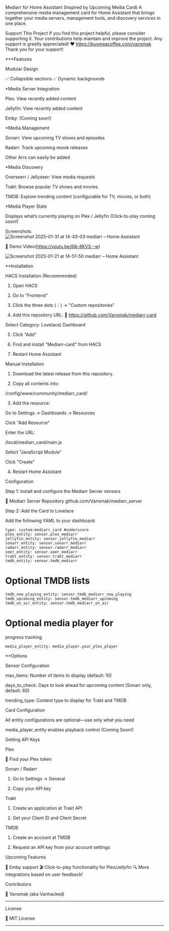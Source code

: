 Mediarr for Home Assistant (Inspired by Upcoming Media Card)
A comprehensive media management card for Home Assistant that brings together your media servers, management tools, and discovery services in one place.

Support This Project
If you find this project helpful, please consider supporting it. Your contributions help maintain and improve the project. Any support is greatly appreciated! ❤️ https://buymeacoffee.com/vansmak Thank you for your support!

***Features

Modular Design

✅ Collapsible sections
✅ Dynamic backgrounds

*Media Server Integration

Plex: View recently added content

Jellyfin: View recently added content

Emby: (Coming soon!)

*Media Management

Sonarr: View upcoming TV shows and episodes

Radarr: Track upcoming movie releases

Other Arrs can easily be added

*Media Discovery

Overseerr / Jellyseer: View     media requests

Trakt: Browse popular TV shows and movies

TMDB: Explore trending content (configurable for TV, movies, or both)

*Media Player State

Displays what’s currently playing on Plex / Jellyfin (Click-to-play coming soon!)

Screenshots
![Screenshot 2025-01-31 at 14-43-03 mediarr – Home Assistant](https://github.com/user-attachments/assets/ce041d96-d9a1-421b-8d34-2dc5194c2034)

 🎥 Demo Video(https://youtu.be/6Ik-8KVS--w)

![Screenshot 2025-01-21 at 14-51-50 mediarr – Home Assistant](https://github.com/user-attachments/assets/4c73b44a-680a-42ea-8d2b-0d96806fb1c6)

**Installation

HACS Installation (Recommended)

1. Open HACS


2. Go to "Frontend"


3. Click the three dots (⋮) → "Custom repositories"


4. Add this repository URL:
🔗 https://github.com/Vansmak/mediarr-card

Select Category: Lovelace) Dashboard 

5. Click "Add"

6. Find and install "Mediarr-card" from HACS

7. Restart Home Assistant

Manual Installation

1. Download the latest release from this repository.

2. Copy all contents into:

/config/www/community/mediarr_card/

3. Add the resource:

Go to Settings → Dashboards → Resources

Click "Add Resource"

Enter the URL:

/local/mediarr_card/main.js

Select "JavaScript Module"

Click "Create"

4. Restart Home Assistant

Configuration

Step 1: Install and configure the Mediarr Server sensors

🔗 Mediarr Server Repository github.com/Vansmak/mediarr_server

Step 2: Add the Card to Lovelace

Add the following YAML to your dashboard:
```
type: custom:mediarr_card #underscore
plex_entity: sensor.plex_mediarr
jellyfin_entity: sensor.jellyfin_mediarr
sonarr_entity: sensor.sonarr_mediarr
radarr_entity: sensor.radarr_mediarr
seer_entity: sensor.seer_mediarr
trakt_entity: sensor.trakt_mediarr
tmdb_entity: sensor.tmdb_mediarr
```
# Optional TMDB lists
```
tmdb_now_playing_entity: sensor.tmdb_mediarr_now_playing
tmdb_upcoming_entity: sensor.tmdb_mediarr_upcoming
tmdb_on_air_entity: sensor.tmdb_mediarr_on_air
```
# Optional media player for
progress tracking
```
media_player_entity: media_player.your_plex_player
```
**Options

Sensor Configuration

max_items: Number of items to display (default: 10)

days_to_check: Days to look ahead for upcoming content (Sonarr only, default: 60)

trending_type: Content type to display for Trakt and TMDB


Card Configuration

All entity configurations are optional—use only what you need

media_player_entity enables playback control (Coming Soon!)

Getting API Keys

Plex

🔗 Find your Plex token

Sonarr / Radarr

1. Go to Settings → General

2. Copy your API key

Trakt

1. Create an application at Trakt API

2. Get your Client ID and Client Secret

TMDB

1. Create an account at TMDB

2. Request an API key from your account settings

Upcoming Features

🚀 Emby support
🎬 Click-to-play functionality for Plex/Jellyfin
🔍 More integrations based on user feedback!

Contributors

👤 Vansmak (aka Vanhacked)


---

License

📜 MIT License


---
